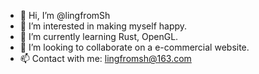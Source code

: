 - 👋 Hi, I’m @lingfromSh
- 👀 I’m interested in making myself happy.
- 🌱 I’m currently learning Rust, OpenGL.
- 💞️ I’m looking to collaborate on a e-commercial website.
- 📫 Contact with me: lingfromsh@163.com

<!---
lingfromSh/lingfromSh is a ✨ special ✨ repository because its `README.md` (this file) appears on your GitHub profile.
You can click the Preview link to take a look at your changes.
--->
